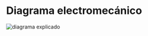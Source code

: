 # Diagrama electromecánico

![diagrama explicado](https://github.com/Battlebots-UChile/template-battlebot/assets/137957323/29b4e533-a05d-4790-b9ff-085fb11b37ed)


